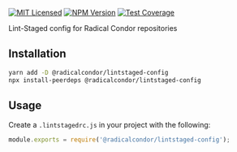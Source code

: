 [![MIT Licensed][icon-license]][link-license]
[![NPM Version][icon-npm]][link-npm]
[![Test Coverage][icon-coverage]][link-coverage]

Lint-Staged config for Radical Condor repositories

## Installation

```bash
yarn add -D @radicalcondor/lintstaged-config
npx install-peerdeps @radicalcondor/lintstaged-config
```

## Usage

Create a `.lintstagedrc.js` in your project with the following:

```js
module.exports = require('@radicalcondor/lintstaged-config');
```

[icon-license]: https://img.shields.io/github/license/cubedevinc/config.svg?longCache=true&style=flat-square
[link-license]: LICENSE
[icon-npm]: https://img.shields.io/npm/v/@radicalcondor/lintstaged-config.svg?longCache=true&style=flat-square
[link-npm]: https://www.npmjs.com/package/@radicalcondor/lintstaged-config
[icon-coverage]: https://img.shields.io/codecov/c/github/cubedevinc/config/develop.svg?longCache=true&style=flat-square
[link-coverage]: https://codecov.io/gh/cubedevinc/config
